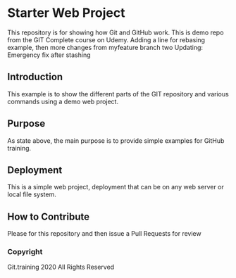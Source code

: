 # Starter Web Project

This repository is for showing how Git and GitHub work. This is demo repo from the GIT Complete course on Udemy. Adding a line for rebasing example, then more changes from myfeature branch two
Updating: Emergency fix after stashing
## Introduction

This example is to show the different parts of the GIT repository and various commands using a demo web project.

## Purpose

As state above, the main purpose is to provide simple examples for GitHub training.

## Deployment

This is a simple web project, deployment that can be on any web server or local file system. 

## How to Contribute

Please for this repository and then issue a Pull Requests for review

### Copyright

Git.training 2020 All Rights Reserved